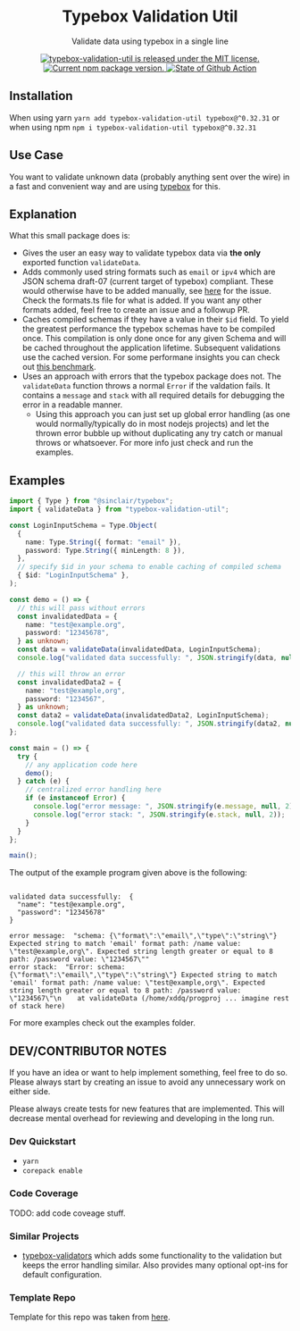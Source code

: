 <h1 align="center">
    Typebox Validation Util
</h1>

<p align="center">
Validate data using typebox in a single line
</p>

<p align="center">
  <a href="https://github.com/xddq/typebox-validation-util/blob/main/LICENSE">
    <img src="https://img.shields.io/badge/license-MIT-blue.svg" alt="typebox-validation-util is released under the MIT license." />
  </a>
  <a href="https://www.npmjs.org/package/typebox-validation-util">
    <img src="https://img.shields.io/npm/v/typebox-validation-util?color=brightgreen&label=npm%20package" alt="Current npm package version." />
  </a>
  <a href="https://github.com/xddq/typebox-validation-util/actions/workflows/buildAndTest.yaml">
    <img src="https://github.com/xddq/typebox-validation-util/actions/workflows/buildAndTest.yaml/badge.svg" alt="State of Github Action" />
  </a>
</p>

## Installation

When using yarn `yarn add typebox-validation-util typebox@^0.32.31` or when
using npm `npm i typebox-validation-util typebox@^0.32.31`

## Use Case

You want to validate unknown data (probably anything sent over the wire) in a
fast and convenient way and are using
[typebox](https://github.com/sinclairzx81/typebox) for this.

## Explanation

What this small package does is:

- Gives the user an easy way to validate typebox data via **the only** exported
  function `validateData`.
- Adds commonly used string formats such as `email` or `ipv4` which are JSON
  schema draft-07 (current target of typebox) compliant. These would otherwise
  have to be added manually, see
  [here](https://github.com/sinclairzx81/typebox/issues/879) for the issue. Check
  the formats.ts file for what is added. If you want any other formats added, feel
  free to create an issue and a followup PR.
- Caches compiled schemas if they have a value in their `$id` field. To yield
  the greatest performance the typebox schemas have to be compiled once. This
  compilation is only done once for any given Schema and will be cached throughout
  the application lifetime. Subsequent validations use the cached version. For
  some performane insights you can check out [this
  benchmark](https://moltar.github.io/typescript-runtime-type-benchmarks/).
- Uses an approach with errors that the typebox package does not. The
  `validateData` function throws a normal `Error` if the valdation fails. It
  contains a `message` and `stack` with all required details for debugging the
  error in a readable manner.
  - Using this approach you can just set up global error handling (as one would
    normally/typically do in most nodejs projects) and let the thrown error
    bubble up without duplicating any try catch or manual throws or whatsoever. For
    more info just check and run the examples.

## Examples

```typescript
import { Type } from "@sinclair/typebox";
import { validateData } from "typebox-validation-util";

const LoginInputSchema = Type.Object(
  {
    name: Type.String({ format: "email" }),
    password: Type.String({ minLength: 8 }),
  },
  // specify $id in your schema to enable caching of compiled schema
  { $id: "LoginInputSchema" },
);

const demo = () => {
  // this will pass without errors
  const invalidatedData = {
    name: "test@example.org",
    password: "12345678",
  } as unknown;
  const data = validateData(invalidatedData, LoginInputSchema);
  console.log("validated data successfully: ", JSON.stringify(data, null, 2));

  // this will throw an error
  const invalidatedData2 = {
    name: "test@example,org",
    password: "1234567",
  } as unknown;
  const data2 = validateData(invalidatedData2, LoginInputSchema);
  console.log("validated data successfully: ", JSON.stringify(data2, null, 2));
};

const main = () => {
  try {
    // any application code here
    demo();
  } catch (e) {
    // centralized error handling here
    if (e instanceof Error) {
      console.log("error message: ", JSON.stringify(e.message, null, 2));
      console.log("error stack: ", JSON.stringify(e.stack, null, 2));
    }
  }
};

main();
```

The output of the example program given above is the following:

```

validated data successfully:  {
  "name": "test@example.org",
  "password": "12345678"
}

error message:  "schema: {\"format\":\"email\",\"type\":\"string\"} Expected string to match 'email' format path: /name value: \"test@example,org\". Expected string length greater or equal to 8 path: /password value: \"1234567\""
error stack:  "Error: schema: {\"format\":\"email\",\"type\":\"string\"} Expected string to match 'email' format path: /name value: \"test@example,org\". Expected string length greater or equal to 8 path: /password value: \"1234567\"\n    at validateData (/home/xddq/progproj ... imagine rest of stack here)

```

For more examples check out the examples folder.

## DEV/CONTRIBUTOR NOTES

If you have an idea or want to help implement something, feel free to do so.
Please always start by creating an issue to avoid any unnecessary work on
either side.

Please always create tests for new features that are implemented. This will
decrease mental overhead for reviewing and developing in the long run.

### Dev Quickstart

- `yarn`
- `corepack enable`

### Code Coverage

TODO: add code coveage stuff.

### Similar Projects

- [typebox-validators](https://github.com/jtlapp/typebox-validators) which adds
  some functionality to the validation but keeps the error handling similar.
  Also provides many optional opt-ins for default configuration.

### Template Repo

Template for this repo was taken from [here](https://github.com/xddq/nodejs-typescript-modern-starter).
